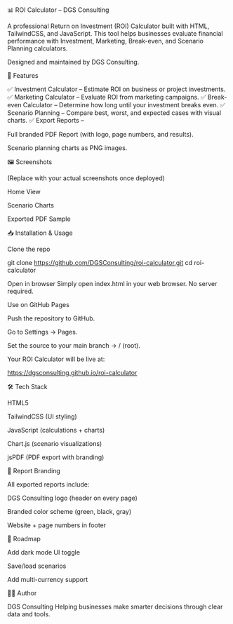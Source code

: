 📊 ROI Calculator – DGS Consulting












A professional Return on Investment (ROI) Calculator built with HTML, TailwindCSS, and JavaScript.
This tool helps businesses evaluate financial performance with Investment, Marketing, Break-even, and Scenario Planning calculators.

Designed and maintained by DGS Consulting.

🚀 Features

✅ Investment Calculator – Estimate ROI on business or project investments.
✅ Marketing Calculator – Evaluate ROI from marketing campaigns.
✅ Break-even Calculator – Determine how long until your investment breaks even.
✅ Scenario Planning – Compare best, worst, and expected cases with visual charts.
✅ Export Reports –

Full branded PDF Report (with logo, page numbers, and results).

Scenario planning charts as PNG images.

🖼️ Screenshots

(Replace with your actual screenshots once deployed)

Home View


Scenario Charts


Exported PDF Sample


📥 Installation & Usage

Clone the repo

git clone https://github.com/DGSConsulting/roi-calculator.git
cd roi-calculator


Open in browser
Simply open index.html in your web browser.
No server required.

Use on GitHub Pages

Push the repository to GitHub.

Go to Settings → Pages.

Set the source to your main branch → / (root).

Your ROI Calculator will be live at:

https://dgsconsulting.github.io/roi-calculator

🛠️ Tech Stack

HTML5

TailwindCSS (UI styling)

JavaScript (calculations + charts)

Chart.js (scenario visualizations)

jsPDF (PDF export with branding)

📑 Report Branding

All exported reports include:

DGS Consulting logo (header on every page)

Branded color scheme (green, black, gray)

Website + page numbers in footer

📌 Roadmap

 Add dark mode UI toggle

 Save/load scenarios

 Add multi-currency support

👨‍💻 Author

DGS Consulting
Helping businesses make smarter decisions through clear data and tools.
